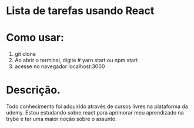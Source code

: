 # Lista de tarefas usando React

# Como usar:

1. git clone
2. Ao abrir o terminal, digite # yarn start ou npm start
3. acesse no navegador localhost:3000

# Descrição.

Todo conhecimento foi adquirido através de cursos livres na plataforma da udemy. Estou estudando sobre react para aprimorar meu aprendizado na trybe e ter uma maior noção sobre o assunto.
